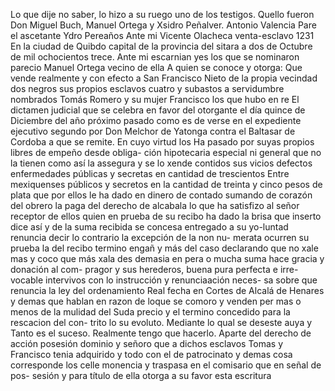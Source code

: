 Lo que dije no saber, lo hizo a su ruego uno de los testigos. Quello fueron Don Miguel Buch, Manuel Ortega y Xsidro Peñalver.
Antonio Valencia
Pare el ascetante
Ydro Pereaños
Ante mi
Vicente Olacheca
venta-esclavo
1231
En la ciudad de Quibdo capital de la provincia del sitara a dos de Octubre de mil ochocientos trece. Ante mi escarnian yes
los que se nominaron parecio Manuel Ortega vecino de ella
A quien se conoce y otorga: Que vende realmente y con efecto a San Francisco Nieto de la propia vecindad dos negros sus propios esclavos cuatro y subastos a servidumbre nombrados Tomás Romero y su mujer Francisco los que hubo en re
El dictamen judicial que se celebra en favor del otorgante el día quince de Diciembre del año próximo pasado como es de verse en el expediente ejecutivo segundo por Don Melchor de Yatonga contra el Baltasar de Cordoba a que se remite. En cuyo virtud los
Ha pasado por suyas propios libres de empeño desde obliga-
ción hipotecaria especial ni general que no la tienen como así
la assegura y se lo xende contidos sus vicios defectos
enfermedades públicas y secretas en cantidad de trescientos
Entre mexiquenses públicos y secretos en la cantidad de treinta y cinco pesos de plata que por ellos le ha dado en dinero de contado sumando de corazón del obrero la paga del derecho de alcabala lo que ha satisfizo al señor receptor de ellos quien en prueba de su recibo ha dado la brisa que inserto dice
así y de la suma recibida se concesa entregado a su yo-luntad renuncia decir lo contrario la excepción de la non nu- merata ocurren su prueba la del recibo termino engañ y más del caso declarando que no xale mas y coco que más xala des
demasia en pera o mucha suma hace gracia y donación al com- pragor y sus herederos, buena pura perfecta e irre- vocable intervivos con lo instrucción y renunciaación neces- sa sobre que renuncia la ley del ordenamiento Real fecha en
Cortes de Alcalá de Henares y demas que hablan en razon
de loque se comoro y venden per mas o menos de la mulidad
del Suda precio y el termino concedido para la rescacion del
con- trito lo su evoluto. Mediante lo qual se deseste auya y
Tanto es el suceso. Realmente tengo que hacerlo. Aparte del derecho de acción posesión dominio y señoro que a dichos esclavos Tomas y Francisco tenia adquirido y todo con el de patrocinato y demas cosa corresponde los
celle monencia y traspasa en el comisario que en señal de pos- sesión y para título de ella otorga a su favor esta escritura